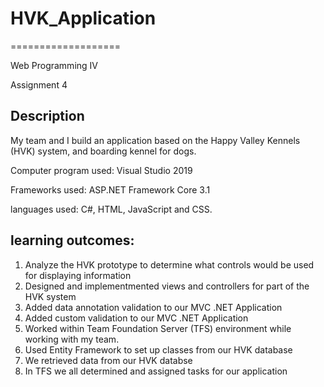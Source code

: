 # HVK_Application

===================

Web Programming IV

Assignment 4

## Description ##

My team and I build an application based on the Happy Valley Kennels (HVK) system, and boarding kennel for dogs.

Computer program used: Visual Studio 2019

Frameworks used: ASP.NET Framework Core 3.1

languages used: C#, HTML, JavaScript and CSS.


## learning outcomes: ##

1. Analyze the HVK prototype to determine what controls would be used for displaying information
2. Designed and implementmented views and controllers for part of the HVK system
3. Added data annotation validation to our MVC .NET Application
4. Added custom validation to our MVC .NET Application
5. Worked within Team Foundation Server (TFS) environment while working with my team.
6. Used Entity Framework to set up classes from our HVK database
7. We retrieved data from our HVK databse
8. In TFS we all determined and assigned tasks for our application
